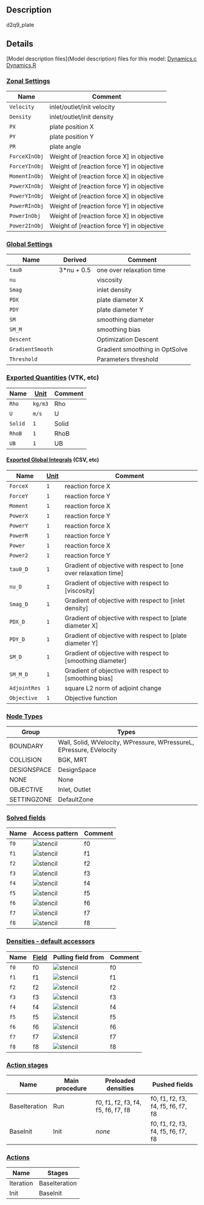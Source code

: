 

## Description
d2q9_plate

## Details
[Model description files](Model description) files for this model:
[Dynamics.c](https://github.com/llaniewski/TCLB/blob/develop/src/d2q9_plate/Dynamics.c.Rt)
[Dynamics.R](https://github.com/llaniewski/TCLB/blob/develop/src/d2q9_plate/Dynamics.R)

### [Zonal Settings](Settings)

| Name | Comment |
| --- | --- |
|`Velocity`|inlet/outlet/init velocity|
|`Density`|inlet/outlet/init density|
|`PX`|plate position X|
|`PY`|plate position Y|
|`PR`|plate angle|
|`ForceXInObj`|Weight of [reaction force X] in objective|
|`ForceYInObj`|Weight of [reaction force Y] in objective|
|`MomentInObj`|Weight of [reaction force X] in objective|
|`PowerXInObj`|Weight of [reaction force Y] in objective|
|`PowerYInObj`|Weight of [reaction force X] in objective|
|`PowerRInObj`|Weight of [reaction force Y] in objective|
|`PowerInObj`|Weight of [reaction force X] in objective|
|`Power2InObj`|Weight of [reaction force Y] in objective|


### [Global Settings](Settings)

| Name | Derived | Comment |
| --- | --- | --- |
|`tau0`|3*nu + 0.5|one over relaxation time|
|`nu`||viscosity|
|`Smag`||inlet density|
|`PDX`||plate diameter X|
|`PDY`||plate diameter Y|
|`SM`||smoothing diameter|
|`SM_M`||smoothing bias|
|`Descent`||Optimization Descent|
|`GradientSmooth`||Gradient smoothing in OptSolve|
|`Threshold`||Parameters threshold|

### [Exported Quantities](Quantities) (VTK, etc)

| Name | [Unit](Units) | Comment |
| --- | --- | --- |
|`Rho`|`kg/m3`|Rho|
|`U`|`m/s`|U|
|`Solid`|`1`|Solid|
|`RhoB`|`1`|RhoB|
|`UB`|`1`|UB|

#### [Exported Global Integrals](Globals) (CSV, etc)

| Name | [Unit](Units) | Comment |
| --- | --- | --- |
|`ForceX`|`1`|reaction force X|
|`ForceY`|`1`|reaction force Y|
|`Moment`|`1`|reaction force X|
|`PowerX`|`1`|reaction force Y|
|`PowerY`|`1`|reaction force X|
|`PowerR`|`1`|reaction force Y|
|`Power`|`1`|reaction force X|
|`Power2`|`1`|reaction force Y|
|`tau0_D`|`1`|Gradient of objective with respect to [one over relaxation time]|
|`nu_D`|`1`|Gradient of objective with respect to [viscosity]|
|`Smag_D`|`1`|Gradient of objective with respect to [inlet density]|
|`PDX_D`|`1`|Gradient of objective with respect to [plate diameter X]|
|`PDY_D`|`1`|Gradient of objective with respect to [plate diameter Y]|
|`SM_D`|`1`|Gradient of objective with respect to [smoothing diameter]|
|`SM_M_D`|`1`|Gradient of objective with respect to [smoothing bias]|
|`AdjointRes`|`1`|square L2 norm of adjoint change|
|`Objective`|`1`|Objective function|

### [Node Types](Node-Types)

| Group | Types |
| --- | --- |
|BOUNDARY|Wall, Solid, WVelocity, WPressure, WPressureL, EPressure, EVelocity|
|COLLISION|BGK, MRT|
|DESIGNSPACE|DesignSpace|
|NONE|None|
|OBJECTIVE|Inlet, Outlet|
|SETTINGZONE|DefaultZone|

### [Solved fields](Fields)

| Name | Access pattern | Comment |
| --- | --- | --- |
|`f0`|![stencil](/images/st_a1p0p0p0p0p0p0.png)|f0|
|`f1`|![stencil](/images/st_a1n1p0p0n1p0p0.png)|f1|
|`f2`|![stencil](/images/st_a1p0n1p0p0n1p0.png)|f2|
|`f3`|![stencil](/images/st_a1p1p0p0p1p0p0.png)|f3|
|`f4`|![stencil](/images/st_a1p0p1p0p0p1p0.png)|f4|
|`f5`|![stencil](/images/st_a1n1n1p0n1n1p0.png)|f5|
|`f6`|![stencil](/images/st_a1p1n1p0p1n1p0.png)|f6|
|`f7`|![stencil](/images/st_a1p1p1p0p1p1p0.png)|f7|
|`f8`|![stencil](/images/st_a1n1p1p0n1p1p0.png)|f8|

### [Densities - default accessors](Densities)

| Name | [Field](Fields) | Pulling field from | Comment |
| --- | --- | --- | --- |
|`f0`|f0|![stencil](/images/st_a1p0p0p0p0p0p0.png)|f0|
|`f1`|f1|![stencil](/images/st_a1p1p0p0p1p0p0.png)|f1|
|`f2`|f2|![stencil](/images/st_a1p0p1p0p0p1p0.png)|f2|
|`f3`|f3|![stencil](/images/st_a1n1p0p0n1p0p0.png)|f3|
|`f4`|f4|![stencil](/images/st_a1p0n1p0p0n1p0.png)|f4|
|`f5`|f5|![stencil](/images/st_a1p1p1p0p1p1p0.png)|f5|
|`f6`|f6|![stencil](/images/st_a1n1p1p0n1p1p0.png)|f6|
|`f7`|f7|![stencil](/images/st_a1n1n1p0n1n1p0.png)|f7|
|`f8`|f8|![stencil](/images/st_a1p1n1p0p1n1p0.png)|f8|

### [Action stages](Stages)

| Name | Main procedure | Preloaded densities | Pushed fields |
| --- | --- | --- | --- |
|BaseIteration|Run|f0, f1, f2, f3, f4, f5, f6, f7, f8|f0, f1, f2, f3, f4, f5, f6, f7, f8|
|BaseInit|Init|_none_|f0, f1, f2, f3, f4, f5, f6, f7, f8|


### [Actions](Stages)

| Name | Stages |
| --- | --- |
|Iteration|BaseIteration|
|Init|BaseInit|

